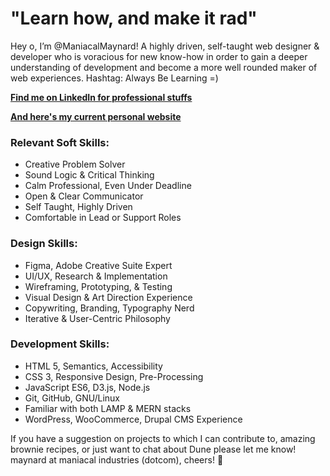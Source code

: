 # "Learn how, and make it rad"

Hey o, I’m @ManiacalMaynard! A highly driven, self-taught web designer & developer who is voracious for new know-how in order to gain a deeper understanding of development and become a more well rounded maker of web experiences. Hashtag: Always Be Learning =)

**[Find me on LinkedIn for professional stuffs](https://www.linkedin.com/in/steven-maynard-chastain/)**

**[And here's my current personal website](https://www.maniacalindustries.com/index.html)**

### Relevant Soft Skills:

- Creative Problem Solver
- Sound Logic & Critical Thinking
- Calm Professional, Even Under Deadline
- Open & Clear Communicator
- Self Taught, Highly Driven
- Comfortable in Lead or Support Roles

### Design Skills:

- Figma, Adobe Creative Suite Expert
- UI/UX, Research & Implementation
- Wireframing, Prototyping, & Testing
- Visual Design & Art Direction Experience
- Copywriting, Branding, Typography Nerd
- Iterative & User-Centric Philosophy

### Development Skills:

- HTML 5, Semantics, Accessibility
- CSS 3, Responsive Design, Pre-Processing
- JavaScript ES6, D3.js, Node.js
- Git, GitHub, GNU/Linux
- Familiar with both LAMP & MERN stacks
- WordPress, WooCommerce, Drupal CMS Experience

If you have a suggestion on projects to which I can contribute to, amazing brownie recipes, or just want to chat about Dune please let me know! maynard at maniacal industries (dotcom), cheers! 🍻

<!---
ManiacalMaynard/ManiacalMaynard is a ✨ special ✨ repository because its `README.md` (this file) appears on your GitHub profile.
You can click the Preview link to take a look at your changes.
--->
